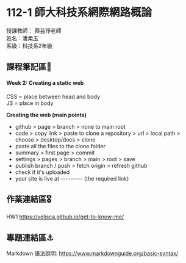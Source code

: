 # 112-1 師大科技系網際網路概論

授課教師： 蔡芸琤老師  
姓名：潘柔玉  
系級：科技系2年級  

## 課程筆記區🧳
#### Week 2: Creating a static web  
CSS = place between head and body  
JS = place in body  

**Creating the web (main points)**  
- github > page > branch > none to main root
- code > copy link > paste to clone a repository  > url  > local path > choose > desktop/docs > clone  
- paste all the files to the clone folder
- summary > first page > commit
- settings > pages > branch > main > root > save  
- publish branch / push > fetch origin > refresh github
- check if it's uploaded
- your site is live at --------- (the required link)  

## 作業連結區🎖️
HW1 https://velisca.github.io/get-to-know-me/

## 專題連結區⚓️
Markdown 語法說明: https://www.markdownguide.org/basic-syntax/
